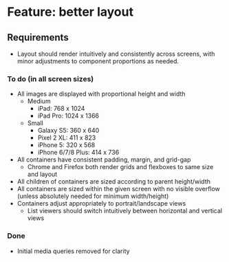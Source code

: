 # Feature: better layout

## Requirements

* Layout should render intuitively and consistently across screens, with minor adjustments to component proportions as needed.

### To do (in all screen sizes)

* All images are displayed with proportional height and width
	* Medium
		* iPad: 768 x 1024
		* iPad Pro: 1024 x 1366
	* Small
		* Galaxy S5: 360 x 640
		* Pixel 2 XL: 411 x 823
		* iPhone 5: 320 x 568
		* iPhone 6/7/8 Plus: 414 x 736
* All containers have consistent padding, margin, and grid-gap
	* Chrome and Firefox both render grids and flexboxes to same size and layout
* All children of containers are sized according to parent height/width
* All containers are sized within the given screen with no visible overflow (unless absolutely needed for minimum width/height)
* Containers adjust appropriately to portrait/landscape views
	* List viewers should switch intuitively between horizontal and vertical views

### Done

* Initial media queries removed for clarity